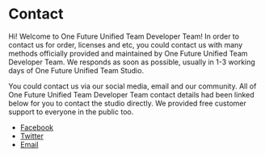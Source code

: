 <h1>Contact</h1>
<p>Hi! Welcome to One Future Unified Team Developer Team! In order to contact us for order, licenses and etc, you could contact us with many methods officially provided and maintained by One Future Unified Team Developer Team. We responds as soon as possible, usually in 1-3 working days of One Future Unified Team Studio.</p>
<p>You could contact us via our social media, email and our community. All of One Future Unified Team Developer Team contact details had been linked below for you to contact the studio directly. We provided free customer support to everyone in the public too.</p>
<ul style="text-align:left;">
  <li><a href="https://www.facebook.com/OFUTeam">Facebook</a>
  <li><a href="https://twitter.com/OFUT2022">Twitter</a>
  <li><a href="mailto:onefutureunifiedteam@gmail.com">Email</a>
</ul>
